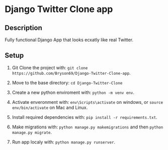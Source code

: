 # Django Twitter Clone app

## Description
Fully functional Django App that looks ecxatly like real Twitter.

## Setup

1. Git Clone the project with: ```git clone https://github.com/Bryson69/Django-Twitter-Clone-app```.

2. Move to the base directory: ```cd Django-Twitter-Clone```

3. Create a new python enviroment with: ```python -m venv env```.

4. Activate enveronment with: ```env\Scripts\activate``` on windows, or ```source env/bin/activate``` on Mac and Linux.

5. Install required dependencies with: ```pip install -r requirements.txt```.

6. Make migrations with: ```python manage.py makemigrations``` and then ```python manage.py migrate```.

7. Run app localy with: ```python manage.py runserver```.
